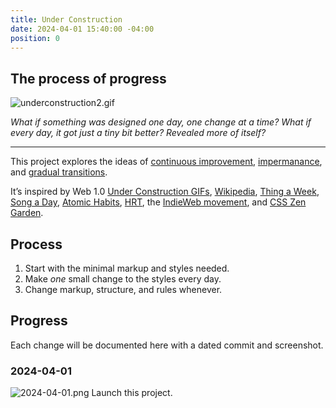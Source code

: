 ```yaml
---
title: Under Construction
date: 2024-04-01 15:40:00 -04:00
position: 0
---
```


## The process of progress

![underconstruction2.gif](/uploads/underconstruction2.gif)

*What if something was designed one day, one change at a time? What if every day, it got just a tiny bit better? Revealed more of itself?*

---

This project explores the ideas of [continuous improvement](https://en.wikipedia.org/wiki/Kaizen), [impermanance](https://en.wikipedia.org/wiki/Wabi-sabi), and [gradual transitions](https://en.wikipedia.org/wiki/Gender_transition).

It’s inspired by Web 1.0 [Under Construction GIFs](http://textfiles.com/underconstruction/), [Wikipedia](http://wikipedia.org), [Thing a Week](https://en.wikipedia.org/wiki/Thing_a_Week), [Song a Day](https://songaday.world), [Atomic Habits](https://jamesclear.com/atomic-habits), [HRT](https://en.wikipedia.org/wiki/Hormone_replacement_therapy), the [IndieWeb movement](https://indieweb.org), and [CSS Zen Garden](https://csszengarden.com).

## Process

1. Start with the minimal markup and styles needed.
2. Make *one* small change to the styles every day.
3. Change markup, structure, and rules whenever.

## Progress

Each change will be documented here with a dated commit and screenshot.

### 2024-04-01

![2024-04-01.png](/uploads/2024-04-01.png)
Launch this project.